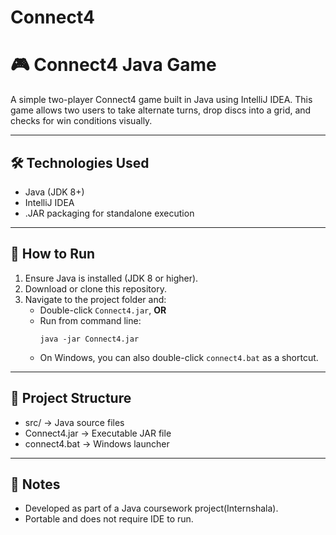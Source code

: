 # Connect4
# 🎮 Connect4 Java Game

A simple two-player Connect4 game built in Java using IntelliJ IDEA. This game allows two users to take alternate turns, drop discs into a grid, and checks for win conditions visually.

---

## 🛠 Technologies Used

- Java (JDK 8+)
- IntelliJ IDEA
- .JAR packaging for standalone execution

---

## 🚀 How to Run

1. Ensure Java is installed (JDK 8 or higher).
2. Download or clone this repository.
3. Navigate to the project folder and:
   - Double-click `Connect4.jar`, **OR**
   - Run from command line:
     ```
     java -jar Connect4.jar
     ```
   - On Windows, you can also double-click `connect4.bat` as a shortcut.

---

## 📁 Project Structure

- src/ → Java source files
- Connect4.jar → Executable JAR file
- connect4.bat → Windows launcher

---

## 📄 Notes

- Developed as part of a Java coursework project(Internshala).
- Portable and does not require IDE to run.
